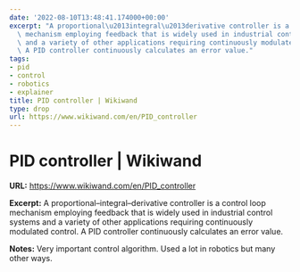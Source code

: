 ```yaml
---
date: '2022-08-10T13:48:41.174000+00:00'
excerpt: "A proportional\u2013integral\u2013derivative controller is a control loop\
  \ mechanism employing feedback that is widely used in industrial control systems\
  \ and a variety of other applications requiring continuously modulated control.\
  \ A PID controller continuously calculates an error value."
tags:
- pid
- control
- robotics
- explainer
title: PID controller | Wikiwand
type: drop
url: https://www.wikiwand.com/en/PID_controller
---
```


# PID controller | Wikiwand

**URL:** https://www.wikiwand.com/en/PID_controller

**Excerpt:** A proportional–integral–derivative controller is a control loop mechanism employing feedback that is widely used in industrial control systems and a variety of other applications requiring continuously modulated control. A PID controller continuously calculates an error value.

**Notes:**
Very important control algorithm. Used a lot in robotics but many other ways.

